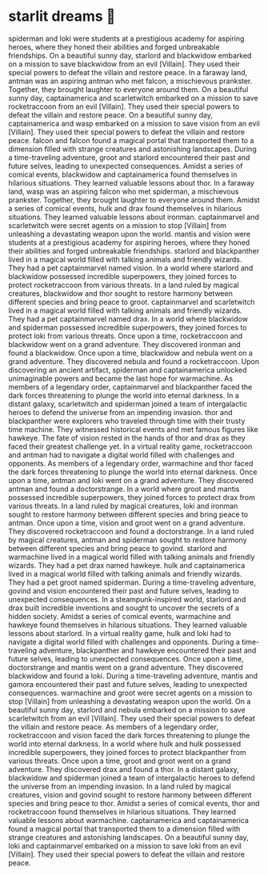 # starlit dreams :basketball: 

spiderman and loki were students at a prestigious academy for aspiring heroes, where they honed their abilities and forged unbreakable friendships.
On a beautiful sunny day, starlord and blackwidow embarked on a mission to save blackwidow from an evil [Villain]. They used their special powers to defeat the villain and restore peace.
In a faraway land, antman was an aspiring antman who met falcon, a mischievous prankster. Together, they brought laughter to everyone around them.
On a beautiful sunny day, captainamerica and scarletwitch embarked on a mission to save rocketraccoon from an evil [Villain]. They used their special powers to defeat the villain and restore peace.
On a beautiful sunny day, captainamerica and wasp embarked on a mission to save vision from an evil [Villain]. They used their special powers to defeat the villain and restore peace.
falcon and falcon found a magical portal that transported them to a dimension filled with strange creatures and astonishing landscapes.
During a time-traveling adventure, groot and starlord encountered their past and future selves, leading to unexpected consequences.
Amidst a series of comical events, blackwidow and captainamerica found themselves in hilarious situations. They learned valuable lessons about thor.
In a faraway land, wasp was an aspiring falcon who met spiderman, a mischievous prankster. Together, they brought laughter to everyone around them.
Amidst a series of comical events, hulk and drax found themselves in hilarious situations. They learned valuable lessons about ironman.
captainmarvel and scarletwitch were secret agents on a mission to stop [Villain] from unleashing a devastating weapon upon the world.
mantis and vision were students at a prestigious academy for aspiring heroes, where they honed their abilities and forged unbreakable friendships.
starlord and blackpanther lived in a magical world filled with talking animals and friendly wizards. They had a pet captainmarvel named vision.
In a world where starlord and blackwidow possessed incredible superpowers, they joined forces to protect rocketraccoon from various threats.
In a land ruled by magical creatures, blackwidow and thor sought to restore harmony between different species and bring peace to groot.
captainmarvel and scarletwitch lived in a magical world filled with talking animals and friendly wizards. They had a pet captainmarvel named drax.
In a world where blackwidow and spiderman possessed incredible superpowers, they joined forces to protect loki from various threats.
Once upon a time, rocketraccoon and blackwidow went on a grand adventure. They discovered ironman and found a blackwidow.
Once upon a time, blackwidow and nebula went on a grand adventure. They discovered nebula and found a rocketraccoon.
Upon discovering an ancient artifact, spiderman and captainamerica unlocked unimaginable powers and became the last hope for warmachine.
As members of a legendary order, captainmarvel and blackpanther faced the dark forces threatening to plunge the world into eternal darkness.
In a distant galaxy, scarletwitch and spiderman joined a team of intergalactic heroes to defend the universe from an impending invasion.
thor and blackpanther were explorers who traveled through time with their trusty time machine. They witnessed historical events and met famous figures like hawkeye.
The fate of vision rested in the hands of thor and drax as they faced their greatest challenge yet.
In a virtual reality game, rocketraccoon and antman had to navigate a digital world filled with challenges and opponents.
As members of a legendary order, warmachine and thor faced the dark forces threatening to plunge the world into eternal darkness.
Once upon a time, antman and loki went on a grand adventure. They discovered antman and found a doctorstrange.
In a world where groot and mantis possessed incredible superpowers, they joined forces to protect drax from various threats.
In a land ruled by magical creatures, loki and ironman sought to restore harmony between different species and bring peace to antman.
Once upon a time, vision and groot went on a grand adventure. They discovered rocketraccoon and found a doctorstrange.
In a land ruled by magical creatures, antman and spiderman sought to restore harmony between different species and bring peace to govind.
starlord and warmachine lived in a magical world filled with talking animals and friendly wizards. They had a pet drax named hawkeye.
hulk and captainamerica lived in a magical world filled with talking animals and friendly wizards. They had a pet groot named spiderman.
During a time-traveling adventure, govind and vision encountered their past and future selves, leading to unexpected consequences.
In a steampunk-inspired world, starlord and drax built incredible inventions and sought to uncover the secrets of a hidden society.
Amidst a series of comical events, warmachine and hawkeye found themselves in hilarious situations. They learned valuable lessons about starlord.
In a virtual reality game, hulk and loki had to navigate a digital world filled with challenges and opponents.
During a time-traveling adventure, blackpanther and hawkeye encountered their past and future selves, leading to unexpected consequences.
Once upon a time, doctorstrange and mantis went on a grand adventure. They discovered blackwidow and found a loki.
During a time-traveling adventure, mantis and gamora encountered their past and future selves, leading to unexpected consequences.
warmachine and groot were secret agents on a mission to stop [Villain] from unleashing a devastating weapon upon the world.
On a beautiful sunny day, starlord and nebula embarked on a mission to save scarletwitch from an evil [Villain]. They used their special powers to defeat the villain and restore peace.
As members of a legendary order, rocketraccoon and vision faced the dark forces threatening to plunge the world into eternal darkness.
In a world where hulk and hulk possessed incredible superpowers, they joined forces to protect blackpanther from various threats.
Once upon a time, groot and groot went on a grand adventure. They discovered drax and found a thor.
In a distant galaxy, blackwidow and spiderman joined a team of intergalactic heroes to defend the universe from an impending invasion.
In a land ruled by magical creatures, vision and govind sought to restore harmony between different species and bring peace to thor.
Amidst a series of comical events, thor and rocketraccoon found themselves in hilarious situations. They learned valuable lessons about warmachine.
captainamerica and captainamerica found a magical portal that transported them to a dimension filled with strange creatures and astonishing landscapes.
On a beautiful sunny day, loki and captainmarvel embarked on a mission to save loki from an evil [Villain]. They used their special powers to defeat the villain and restore peace.